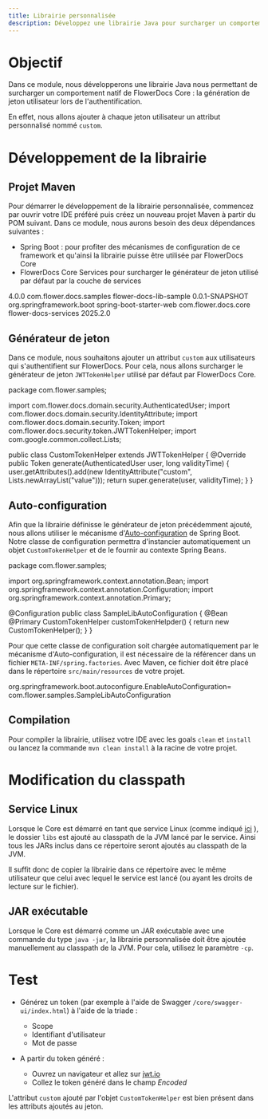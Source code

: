 ```yaml
---
title: Librairie personnalisée
description: Développez une librairie Java pour surcharger un comportement du Core.
---
```


# Objectif

Dans ce module, nous développerons une librairie Java nous permettant de surcharger un comportement natif de FlowerDocs Core : la génération de jeton utilisateur lors de l'authentification.

En effet, nous allons ajouter à chaque jeton utilisateur un attribut personnalisé nommé `custom`.

# Développement de la librairie

## Projet Maven

Pour démarrer le développement de la librairie personnalisée, commencez par ouvrir votre IDE préféré puis créez un nouveau projet Maven à partir du POM suivant.
Dans ce module, nous aurons besoin des deux dépendances suivantes : 

* Spring Boot : pour profiter des mécanismes de configuration de ce framework et qu'ainsi la librairie puisse être utilisée par FlowerDocs Core
* FlowerDocs Core Services pour surcharger le générateur de jeton utilisé par défaut par la couche de services


<project xmlns="http://maven.apache.org/POM/4.0.0" xmlns:xsi="http://www.w3.org/2001/XMLSchema-instance"
	xsi:schemaLocation="http://maven.apache.org/POM/4.0.0 http://maven.apache.org/xsd/maven-4.0.0.xsd">
	<modelVersion>4.0.0</modelVersion>
    <groupId>com.flower.docs.samples</groupId>
	<artifactId>flower-docs-lib-sample</artifactId>
    <version>0.0.1-SNAPSHOT</version>
	<dependencies>
		<dependency>
			<groupId>org.springframework.boot</groupId>
			<artifactId>spring-boot-starter-web</artifactId>
		</dependency>
		<dependency>
			<groupId>com.flower.docs.core</groupId>
			<artifactId>flower-docs-services</artifactId>
			<version>2025.2.0</version>
		</dependency>
	</dependencies>
</project>

## Générateur de jeton

Dans ce module, nous souhaitons ajouter un attribut `custom` aux utilisateurs qui s'authentifient sur FlowerDocs.
Pour cela, nous allons surcharger le générateur de jeton `JWTTokenHelper` utilisé par défaut par FlowerDocs Core.

package com.flower.samples;

import com.flower.docs.domain.security.AuthenticatedUser;
import com.flower.docs.domain.security.IdentityAttribute;
import com.flower.docs.domain.security.Token;
import com.flower.docs.security.token.JWTTokenHelper;
import com.google.common.collect.Lists;

public class CustomTokenHelper extends JWTTokenHelper
{
    @Override
    public Token generate(AuthenticatedUser user, long validityTime)
    {
        user.getAttributes().add(new IdentityAttribute("custom", Lists.newArrayList("value")));
        return super.generate(user, validityTime);
    }
}


## Auto-configuration

Afin que la librairie définisse le générateur de jeton précédemment ajouté, nous allons utiliser le mécanisme d'[Auto-configuration](https://docs.spring.io/spring-boot/docs/current/reference/html/using-spring-boot.html#using-boot-auto-configuration) de Spring Boot.
Notre classe de configuration permettra d'instancier automatiquement un objet `CustomTokenHelper` et de le fournir au contexte Spring Beans.

package com.flower.samples;

import org.springframework.context.annotation.Bean;
import org.springframework.context.annotation.Configuration;
import org.springframework.context.annotation.Primary;

@Configuration
public class SampleLibAutoConfiguration
{
    @Bean
    @Primary
    CustomTokenHelper customTokenHelpder()
    {
        return new CustomTokenHelper();
    }
}

Pour que cette classe de configuration soit chargée automatiquement par le mécanisme d'Auto-configuration, il est nécessaire de la référencer dans un fichier `META-INF/spring.factories`.
Avec Maven, ce fichier doit être placé dans le répertoire `src/main/resources` de votre projet.

org.springframework.boot.autoconfigure.EnableAutoConfiguration=\
com.flower.samples.SampleLibAutoConfiguration

## Compilation

Pour compiler la librairie, utilisez votre IDE avec les goals `clean` et `install` ou lancez la commande `mvn clean install` à la racine de votre projet.

# Modification du classpath

## Service Linux

Lorsque le Core est démarré en tant que service Linux (comme indiqué [ici](broken-link.md) ), le dossier `libs` est ajouté au classpath de la JVM lancé par le service.
Ainsi tous les JARs inclus dans ce répertoire seront ajoutés au classpath de la JVM.

Il suffit donc de copier la librairie dans ce répertoire avec le même utilisateur que celui avec lequel le service est lancé (ou ayant les droits de lecture sur le fichier).

## JAR exécutable

Lorsque le Core est démarré comme un JAR exécutable avec une commande du type `java -jar`, la librairie personnalisée doit être ajoutée manuellement au classpath de la JVM. 
Pour cela, utilisez le paramètre `-cp`.

# Test

* Générez un token (par exemple à l'aide de Swagger `/core/swagger-ui/index.html`) à l'aide de la triade : 
    * Scope
    * Identifiant d'utilisateur
    * Mot de passe

* A partir du token généré : 
    * Ouvrez un navigateur et allez sur [jwt.io](https://jwt.io/) 
    * Collez le token généré dans le champ _Encoded_

L'attribut `custom` ajouté par l'objet `CustomTokenHelper` est bien présent dans les attributs ajoutés au jeton.